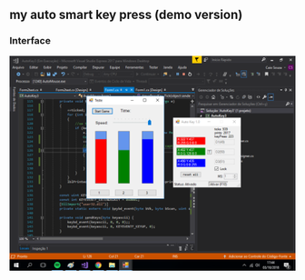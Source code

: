 my auto smart key press (demo version)
--------------------------------
### Interface
![](review.png)
